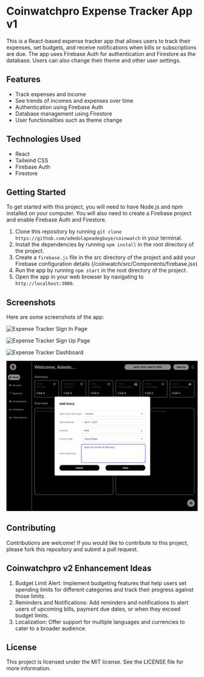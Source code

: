 # Coinwatchpro Expense Tracker App v1

This is a React-based expense tracker app that allows users to track their expenses, set budgets, and receive notifications when bills or subscriptions are due. The app uses Firebase Auth for authentication and Firestore as the database. Users can also change their theme and other user settings.

## Features

- Track expenses and income
- See trends of incomes and expenses over time
- Authentication using Firebase Auth
- Database management using Firestore
- User functionalities such as theme change

## Technologies Used

- React
- Tailwind CSS
- Firebase Auth
- Firestore

## Getting Started

To get started with this project, you will need to have Node.js and npm installed on your computer. You will also need to create a Firebase project and enable Firebase Auth and Firestore.

1. Clone this repository by running `git clone https://github.com/adedolapoadegboye/coinwatch` in your terminal.
2. Install the dependencies by running `npm install` in the root directory of the project.
3. Create a `firebase.js` file in the src directory of the project and add your Firebase configuration details (/coinwatch/src/Components/firebase.jsx)
4. Run the app by running `npm start` in the root directory of the project.
5. Open the app in your web browser by navigating to `http://localhost:3000`.

## Screenshots

Here are some screenshots of the app:

![Expense Tracker Sign In Page](https://drive.google.com/file/d/1yBM7D71mZHHtTqjkDfh7PX7wk1gOI-p2/view?usp=sharing)

![Expense Tracker Sign Up Page](https://drive.google.com/file/d/1BvryxeWjGSDNUeJtoEnWI2IZXbMau50a/view?usp=sharing)

![Expense Tracker Dashboard](https://drive.google.com/file/d/1VFht3QcxewSMkvRjjs9VpFY_mnSxmlmB/view?usp=sharing)

![Expense Tracker Add Entry](https://github.com/adedolapoadegboye/CoinWatchPro/blob/main/Screenshots/Add%20Entry%20Page.png)

## Contributing

Contributions are welcome! If you would like to contribute to this project, please fork this repository and submit a pull request.

## Coinwatchpro v2 Enhancement Ideas

1. Budget Limit Alert: Implement budgeting features that help users set spending limits for different categories and track their progress against those limits.
2. Reminders and Notifications: Add reminders and notifications to alert users of upcoming bills, payment due dates, or when they exceed budget limits.
3. Localization: Offer support for multiple languages and currencies to cater to a broader audience.

## License

This project is licensed under the MIT license. See the LICENSE file for more information.
